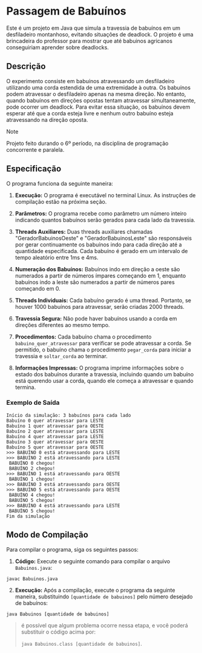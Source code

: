 # Passagem de Babuínos

Este é um projeto em Java que simula a travessia de babuínos em um desfiladeiro montanhoso, evitando situações de deadlock. 
O projeto é uma brincadeira do professor para mostrar que até babuinos agricanos conseguiriam aprender sobre deadlocks.

## Descrição

O experimento consiste em babuínos atravessando um desfiladeiro utilizando uma corda estendida de uma extremidade à outra. 
Os babuínos podem atravessar o desfiladeiro apenas na mesma direção. 
No entanto, quando babuínos em direções opostas tentam atravessar simultaneamente, pode ocorrer um deadlock. 
Para evitar essa situação, os babuínos devem esperar até que a corda esteja livre e nenhum outro babuíno esteja atravessando na direção oposta.

> [!NOTE]
> Projeto feito durando o 6º período, na disciplina de programação concorrente e paralela.

## Especificação

O programa funciona da seguinte maneira:

1. **Execução:** O programa é executável no terminal Linux. As instruções de compilação estão na próxima seção.

2. **Parâmetros:** O programa recebe como parâmetro um número inteiro indicando quantos babuínos serão gerados para cada lado da travessia.

3. **Threads Auxiliares:** Duas threads auxiliares chamadas "GeradorBabuinosOeste" e "GeradorBabuinosLeste" são responsáveis por gerar continuamente os babuínos indo para cada direção até a quantidade especificada. Cada babuíno é gerado em um intervalo de tempo aleatório entre 1ms e 4ms.

4. **Numeração dos Babuínos:** Babuínos indo em direção a oeste são numerados a partir de números ímpares começando em 1, enquanto babuínos indo a leste são numerados a partir de números pares começando em 0.

5. **Threads Individuais:** Cada babuíno gerado é uma thread. Portanto, se houver 1000 babuínos para atravessar, serão criadas 2000 threads.

6. **Travessia Segura:** Não pode haver babuínos usando a corda em direções diferentes ao mesmo tempo.

7. **Procedimentos:** Cada babuíno chama o procedimento `babuino_quer_atravessar` para verificar se pode atravessar a corda. Se permitido, o babuíno chama o procedimento `pegar_corda` para iniciar a travessia e `soltar_corda` ao terminar.

8. **Informações Impressas:** O programa imprime informações sobre o estado dos babuínos durante a travessia, incluindo quando um babuíno está querendo usar a corda, quando ele começa a atravessar e quando termina.

### Exemplo de Saída

```
Início da simulação: 3 babuínos para cada lado
Babuíno 0 quer atravessar para LESTE
Babuíno 1 quer atravessar para OESTE
Babuíno 2 quer atravessar para LESTE
Babuíno 4 quer atravessar para LESTE
Babuíno 3 quer atravessar para OESTE
Babuíno 5 quer atravessar para OESTE
>>> BABUÍNO 0 está atravessando para LESTE
>>> BABUÍNO 2 está atravessando para LESTE
 BABUÍNO 0 chegou!
 BABUÍNO 2 chegou!
>>> BABUÍNO 1 está atravessando para OESTE
 BABUÍNO 1 chegou!
>>> BABUÍNO 3 está atravessando para OESTE
>>> BABUÍNO 5 está atravessando para OESTE
 BABUÍNO 4 chegou!
 BABUÍNO 5 chegou!
>>> BABUÍNO 4 está atravessando para LESTE
 BABUÍNO 5 chegou!
Fim da simulação
```

## Modo de Compilação

Para compilar o programa, siga os seguintes passos:

1. **Código:** Execute o seguinte comando para compilar o arquivo `Babuinos.java`:

```
javac Babuinos.java
```

2. **Execução:** Após a compilação, execute o programa da seguinte maneira, substituindo `[quantidade de babuinos]` pelo número desejado de babuínos:

```
java Babuinos [quantidade de babuinos]
```

> é possível que algum problema ocorre nessa etapa, e você poderá substituir o código acima por:
> 
> `java Babuinos.class [quantidade de babuinos]`. 
